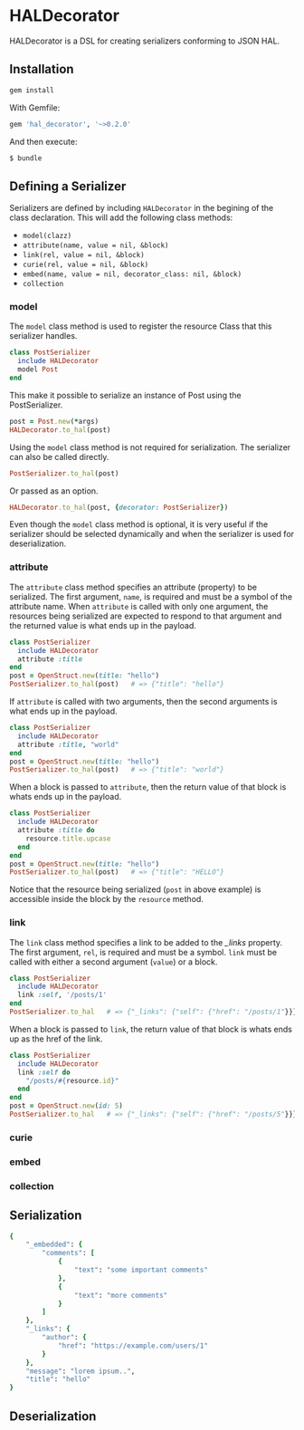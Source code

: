 # HALDecorator
HALDecorator is a DSL for creating serializers conforming to JSON HAL.
## Installation
```sh
gem install
```
With Gemfile:

```sh
gem 'hal_decorator', '~>0.2.0'
```

And then execute:

```sh
$ bundle
```

## Defining a Serializer
Serializers are defined by including `HALDecorator` in the begining of the class declaration. This will add the following class methods:
- `model(clazz)`
- `attribute(name, value = nil, &block)`
- `link(rel, value = nil, &block)`
- `curie(rel, value = nil, &block)`
- `embed(name, value = nil, decorator_class: nil, &block)`
- `collection`

### model
The `model` class method is used to register the resource Class that this serializer handles.
``` ruby
class PostSerializer
  include HALDecorator
  model Post
end
```
This make it possible to serialize an instance of Post using the PostSerializer.
``` ruby
post = Post.new(*args)
HALDecorator.to_hal(post)
```
Using the `model` class method is not required for serialization. The serializer can also be called directly.
``` ruby
PostSerializer.to_hal(post)
```
Or passed as an option.
``` ruby
HALDecorator.to_hal(post, {decorator: PostSerializer})
```
Even though the `model` class method is optional, it is very useful if the serializer should be selected dynamically and when the serializer is  used for deserialization.

### attribute
The `attribute` class method specifies an attribute (property) to be serialized. The first argument, `name`, is required and must be a symbol of the attribute name. When `attribute` is called with only one argument, the resources being serialized are expected to respond to that argument and the returned value is what ends up in the payload.
``` ruby
class PostSerializer
  include HALDecorator
  attribute :title
end
post = OpenStruct.new(title: "hello")
PostSerializer.to_hal(post)   # => {"title": "hello"}
```
If `attribute` is called with two arguments, then the second arguments is what ends up in the payload.
``` ruby
class PostSerializer
  include HALDecorator
  attribute :title, "world"
end
post = OpenStruct.new(title: "hello")
PostSerializer.to_hal(post)   # => {"title": "world"}
```
When a block is passed to `attribute`, then the return value of that block is whats ends up in the payload.
``` ruby
class PostSerializer
  include HALDecorator
  attribute :title do
    resource.title.upcase
  end
end
post = OpenStruct.new(title: "hello")
PostSerializer.to_hal(post)   # => {"title": "HELLO"}
```
Notice that the resource being serialized (`post` in above example) is accessible inside the block by the `resource` method.

### link
The `link` class method specifies a link to be added to the _\_links_ property. The first argument, `rel`, is required and must be a symbol. `link` must be called with either a second argument (`value`) or a block.
``` ruby
class PostSerializer
  include HALDecorator
  link :self, '/posts/1'
end
PostSerializer.to_hal   # => {"_links": {"self": {"href": "/posts/1"}}}
```
When a block is passed to `link`, the return value of that block is whats ends up as the href of the link.
``` ruby
class PostSerializer
  include HALDecorator
  link :self do
    "/posts/#{resource.id}"
  end
end
post = OpenStruct.new(id: 5)
PostSerializer.to_hal   # => {"_links": {"self": {"href": "/posts/5"}}}
```

### curie
### embed
### collection

## Serialization
``` ruby
{
    "_embedded": {
        "comments": [
            {
                "text": "some important comments"
            },
            {
                "text": "more comments"
            }
        ]
    },
    "_links": {
        "author": {
            "href": "https://example.com/users/1"
        }
    },
    "message": "lorem ipsum..",
    "title": "hello"
}
```
## Deserialization
